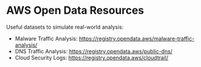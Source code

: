 # AWS Open Data Resources

Useful datasets to simulate real-world analysis:

- Malware Traffic Analysis: https://registry.opendata.aws/malware-traffic-analysis/
- DNS Traffic Analysis: https://registry.opendata.aws/public-dns/
- Cloud Security Logs: https://registry.opendata.aws/cloudtrail/
